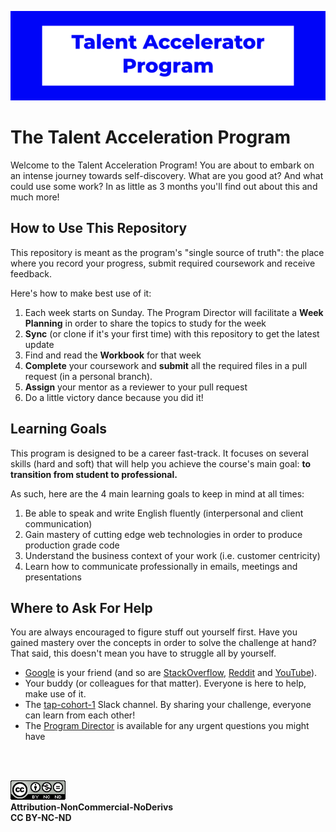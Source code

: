 ![TAP Header](./assets/tap.png)

# The Talent Acceleration Program

Welcome to the Talent Acceleration Program! You are about to embark on an intense journey towards self-discovery. What are you good at? And what could use some work? In as little as 3 months you'll find out about this and much more!

## How to Use This Repository

This repository is meant as the program's "single source of truth": the place where you record your progress, submit required coursework and receive feedback.

Here's how to make best use of it:

1. Each week starts on Sunday. The Program Director will facilitate a **Week Planning** in order to share the topics to study for the week
2. **Sync** (or clone if it's your first time) with this repository to get the latest update
3. Find and read the **Workbook** for that week
4. **Complete** your coursework and **submit** all the required files in a pull request (in a personal branch).
5. **Assign** your mentor as a reviewer to your pull request
6. Do a little victory dance because you did it!

## Learning Goals

This program is designed to be a career fast-track. It focuses on several skills (hard and soft) that will help you achieve the course's main goal: **to transition from student to professional.**

As such, here are the 4 main learning goals to keep in mind at all times:

1. Be able to speak and write English fluently (interpersonal and client communication)
2. Gain mastery of cutting edge web technologies in order to produce production grade code
3. Understand the business context of your work (i.e. customer centricity)
4. Learn how to communicate professionally in emails, meetings and presentations

## Where to Ask For Help

You are always encouraged to figure stuff out yourself first. Have you gained mastery over the concepts in order to solve the challenge at hand? That said, this doesn't mean you have to struggle all by yourself.

- [Google](https://www.google.com/) is your friend (and so are [StackOverflow](https://stackoverflow.com/), [Reddit](http://reddit.com/) and [YouTube](https://www.youtube.com/)).
- Your buddy (or colleagues for that matter). Everyone is here to help, make use of it.
- The [tap-cohort-1](https://kiitosworkspace.slack.com/archives/G01MQJUSMHT) Slack channel. By sharing your challenge, everyone can learn from each other!
- The [Program Director](https://kiitosworkspace.slack.com/archives/D01DLR1S9GE) is available for any urgent questions you might have

<br/>
<br/>

![Create Commons License](./assets/cc.png)
<br/>
<b>Attribution-NonCommercial-NoDerivs</b>
<br/>
<b>CC BY-NC-ND</b>
